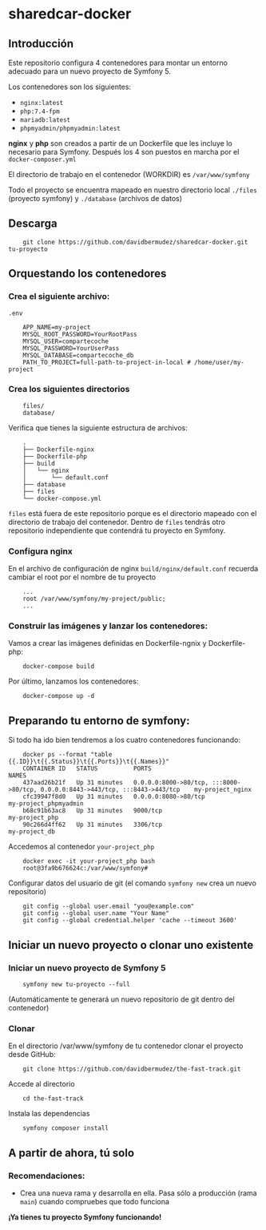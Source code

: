 # sharedcar-docker

## Introducción

Este repositorio configura 4 contenedores para montar un entorno adecuado para un nuevo proyecto de Symfony 5. 

Los contenedores son los siguientes:

- `nginx:latest`
- `php:7.4-fpm`
- `mariadb:latest`
- `phpmyadmin/phpmyadmin:latest`

**nginx** y **php** son creados a partir de un Dockerfile que les incluye lo necesario para Symfony. Después los 4 son puestos en marcha por el `docker-composer.yml`

El directorio de trabajo en el contenedor (WORKDIR) es `/var/www/symfony`

Todo el proyecto se encuentra mapeado en nuestro directorio local `./files` (proyecto symfony) y `./database` (archivos de datos)

## Descarga

        git clone https://github.com/davidbermudez/sharedcar-docker.git tu-proyecto

## Orquestando los contenedores

### Crea el siguiente archivo:

`.env`

        APP_NAME=my-project
        MYSQL_ROOT_PASSWORD=YourRootPass
        MYSQL_USER=compartecoche
        MYSQL_PASSWORD=YourUserPass
        MYSQL_DATABASE=compartecoche_db
        PATH_TO_PROJECT=full-path-to-project-in-local # /home/user/my-project
        
### Crea los siguientes directorios

        files/
        database/
        
Verifica que tienes la siguiente estructura de archivos: 

        .
        ├── Dockerfile-nginx
        ├── Dockerfile-php
        ├── build
        │   └── nginx
        │       └── default.conf
        ├── database
        ├── files
        └── docker-compose.yml
        
`files` está fuera de este repositorio porque es el directorio mapeado con el directorio de trabajo del contenedor. Dentro de `files` tendrás otro repositorio independiente que contendrá tu proyecto en Symfony.

### Configura nginx

En el archivo de configuración de nginx `build/nginx/default.conf` recuerda cambiar el root por el nombre de tu proyecto

        ...
        root /var/www/symfony/my-project/public;
        ...

### Construir las imágenes y lanzar los contenedores:

Vamos a crear las imágenes definidas en Dockerfile-ngnix y Dockerfile-php:

        docker-compose build

Por último, lanzamos los contenedores:

        docker-compose up -d

## Preparando tu entorno de symfony:

Si todo ha ido bien tendremos a los cuatro contenedores funcionando:

        docker ps --format "table {{.ID}}\t{{.Status}}\t{{.Ports}}\t{{.Names}}"
        CONTAINER ID   STATUS          PORTS                                                                        NAMES
        437aad26b21f   Up 31 minutes   0.0.0.0:8000->80/tcp, :::8000->80/tcp, 0.0.0.0:8443->443/tcp, :::8443->443/tcp    my-project_nginx
        cfc39947f8d0   Up 31 minutes   0.0.0.0:8080->80/tcp                                                              my-project_phpmyadmin
        b68c91b63ac8   Up 31 minutes   9000/tcp                                                                          my-project_php
        90c266d4ff62   Up 31 minutes   3306/tcp                                                                          my-project_db

Accedemos al contenedor `your-project_php`

        docker exec -it your-project_php bash
        root@3fa9b676624c:/var/www/symfony#
        
Configurar datos del usuario de git (el comando `symfony new` crea un nuevo repositorio)

        git config --global user.email "you@example.com"
        git config --global user.name "Your Name"
        git config --global credential.helper 'cache --timeout 3600'

## Iniciar un nuevo proyecto o clonar uno existente

### Iniciar un nuevo proyecto de Symfony 5

        symfony new tu-proyecto --full
        
(Automáticamente te generará un nuevo repositorio de git dentro del contenedor)

### Clonar

En el directorio /var/www/symfony de tu contenedor clonar el proyecto desde GitHub:

        git clone https://github.com/davidbermudez/the-fast-track.git
        
Accede al directorio

        cd the-fast-track

Instala las dependencias

        symfony composer install

## A partir de ahora, tú solo

### Recomendaciones:

- Crea una nueva rama y desarrolla en ella. Pasa sólo a producción (rama `main`) cuando compruebes que todo funciona

**¡Ya tienes tu proyecto Symfony funcionando!**
